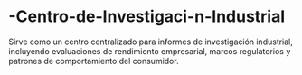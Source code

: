 # -Centro-de-Investigaci-n-Industrial
Sirve como un centro centralizado para informes de investigación industrial, incluyendo evaluaciones de rendimiento empresarial, marcos regulatorios y patrones de comportamiento del consumidor.
